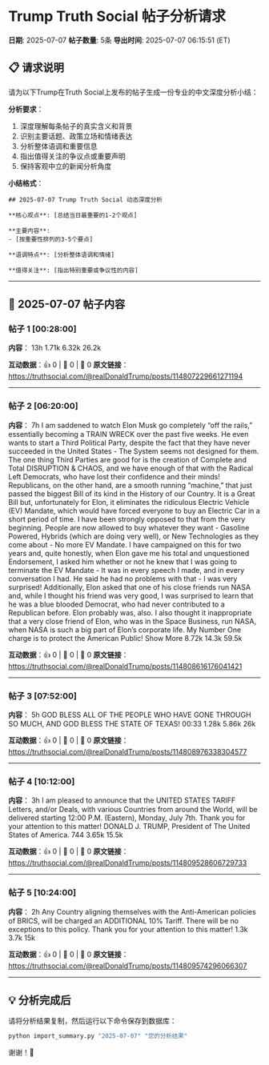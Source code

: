 # Trump Truth Social 帖子分析请求
**日期**: 2025-07-07
**帖子数量**: 5条
**导出时间**: 2025-07-07 06:15:51 (ET)

## 📋 请求说明

请为以下Trump在Truth Social上发布的帖子生成一份专业的中文深度分析小结：

**分析要求**：
1. 深度理解每条帖子的真实含义和背景
2. 识别主要话题、政策立场和情绪表达
3. 分析整体语调和重要信息
4. 指出值得关注的争议点或重要声明
5. 保持客观中立的新闻分析角度

**小结格式**：
```
## 2025-07-07 Trump Truth Social 动态深度分析

**核心观点**: [总结当日最重要的1-2个观点]

**主要内容**: 
- [按重要性排列的3-5个要点]

**语调特点**: [分析整体语调和情绪]

**值得关注**: [指出特别重要或争议性的内容]
```

---

## 📝 2025-07-07 帖子内容

### 帖子 1 [00:28:00]

**内容**：
13h
1.71k
6.32k
26.2k

**互动数据**：👍 0 | 🔄 0 | 💬 0
**原文链接**：https://truthsocial.com/@realDonaldTrump/posts/114807229661271194

---

### 帖子 2 [06:20:00]

**内容**：
7h
I am saddened to watch Elon Musk go completely “off the rails,” essentially becoming a TRAIN WRECK over the past five weeks. He even wants to start a Third Political Party, despite the fact that they have never succeeded in the United States - The System seems not designed for them. The one thing Third Parties are good for is the creation of Complete and Total DISRUPTION & CHAOS, and we have enough of that with the Radical Left Democrats, who have lost their confidence and their minds! Republicans, on the other hand, are a smooth running “machine,” that just passed the biggest Bill of its kind in the History of our Country. It is a Great Bill but, unfortunately for Elon, it eliminates the ridiculous Electric Vehicle (EV) Mandate, which would have forced everyone to buy an Electric Car in a short period of time. I have been strongly opposed to that from the very beginning. People are now allowed to buy whatever they want - Gasoline Powered, Hybrids (which are doing very well), or New Technologies as they come about - No more EV Mandate. I have campaigned on this for two years and, quite honestly, when Elon gave me his total and unquestioned Endorsement, I asked him whether or not he knew that I was going to terminate the EV Mandate - It was in every speech I made, and in every conversation I had. He said he had no problems with that - I was very surprised! Additionally, Elon asked that one of his close friends run NASA and, while I thought his friend was very good, I was surprised to learn that he was a blue blooded Democrat, who had never contributed to a Republican before. Elon probably was, also. I also thought it inappropriate that a very close friend of Elon, who was in the Space Business, run NASA, when NASA is such a big part of Elon’s corporate life. My Number One charge is to protect the American Public!
Show More
8.72k
14.3k
59.5k

**互动数据**：👍 0 | 🔄 0 | 💬 0
**原文链接**：https://truthsocial.com/@realDonaldTrump/posts/114808616176041421

---

### 帖子 3 [07:52:00]

**内容**：
5h
GOD BLESS ALL OF THE PEOPLE WHO HAVE GONE THROUGH SO MUCH, AND GOD BLESS THE STATE OF TEXAS!
00:33
1.28k
5.86k
26k

**互动数据**：👍 0 | 🔄 0 | 💬 0
**原文链接**：https://truthsocial.com/@realDonaldTrump/posts/114808976338304577

---

### 帖子 4 [10:12:00]

**内容**：
3h
I am pleased to announce that the UNITED STATES TARIFF Letters, and/or Deals, with various Countries from around the World, will be delivered starting 12:00 P.M. (Eastern), Monday, July 7th. Thank you for your attention to this matter! DONALD J. TRUMP, President of The United States of America.
744
3.65k
15.5k

**互动数据**：👍 0 | 🔄 0 | 💬 0
**原文链接**：https://truthsocial.com/@realDonaldTrump/posts/114809528606729733

---

### 帖子 5 [10:24:00]

**内容**：
2h
Any Country aligning themselves with the Anti-American policies of BRICS, will be charged an ADDITIONAL 10% Tariff. There will be no exceptions to this policy. Thank you for your attention to this matter!
1.3k
3.7k
15k

**互动数据**：👍 0 | 🔄 0 | 💬 0
**原文链接**：https://truthsocial.com/@realDonaldTrump/posts/114809574296066307

---

## 💡 分析完成后

请将分析结果复制，然后运行以下命令保存到数据库：
```bash
python import_summary.py "2025-07-07" "您的分析结果"
```

谢谢！🙏